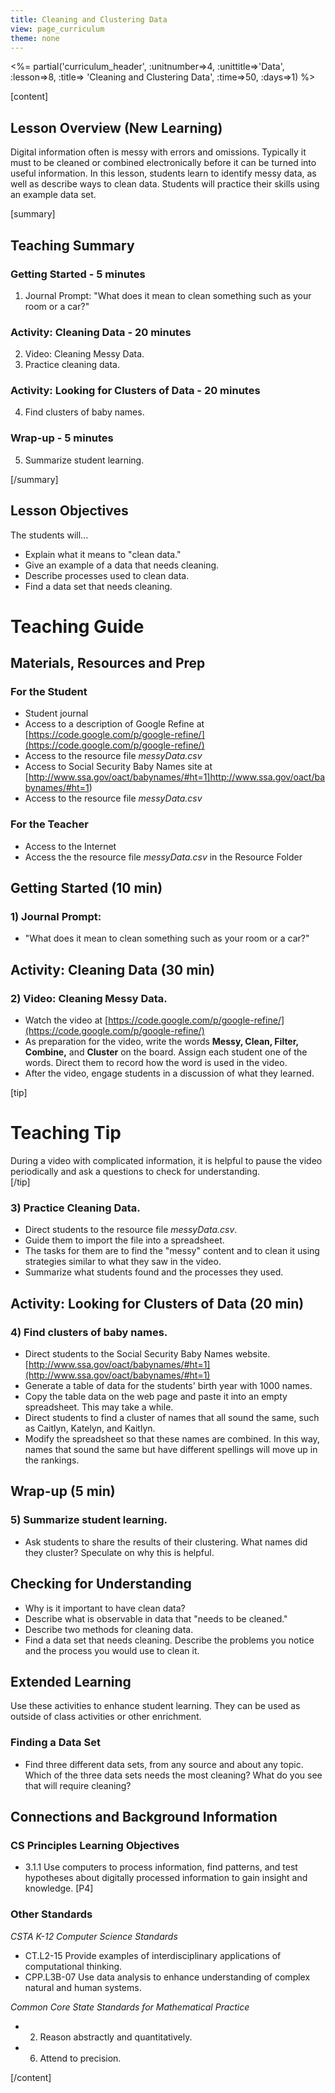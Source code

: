 ```yaml
---
title: Cleaning and Clustering Data
view: page_curriculum
theme: none
---
```


<%= partial('curriculum_header', :unitnumber=>4, :unittitle=>'Data', :lesson=>8, :title=> 'Cleaning and Clustering Data', :time=>50, :days=>1) %>

[content]

## Lesson Overview (New Learning)
Digital information often is messy with errors and omissions. Typically it must to be cleaned or combined electronically before it can be turned into useful information. In this lesson, students learn to identify messy data, as well as describe ways to clean data. Students will practice their skills using an example data set.  

[summary]

## Teaching Summary
### **Getting Started** - 5 minutes
1) Journal Prompt: "What does it mean to clean something such as your room or a car?"

### **Activity: Cleaning Data** - 20  minutes  
2) Video: Cleaning Messy Data.  
3) Practice cleaning data.

### **Activity: Looking for Clusters of Data** - 20  minutes  
4) Find clusters of baby names.

### **Wrap-up** - 5  minutes 
5) Summarize student learning.


[/summary]

## Lesson Objectives 
The students will...

- Explain what it means to "clean data."
- Give an example of a data that needs cleaning.
- Describe processes used to clean data.
- Find a data set that needs cleaning.

# Teaching Guide
## Materials, Resources and Prep
### For the Student
- Student journal
- Access to a description of Google Refine at [https://code.google.com/p/google-refine/](https://code.google.com/p/google-refine/)
- Access to the resource file *messyData.csv*
- Access to Social Security Baby Names site at [http://www.ssa.gov/oact/babynames/#ht=1]http://www.ssa.gov/oact/babynames/#ht=1)
- Access to the resource file *messyData.csv*

### For the Teacher
- Access to the Internet
- Access the the resource file *messyData.csv* in the Resource Folder


## Getting Started (10 min)
### 1) Journal Prompt:  
- "What does it mean to clean something such as your room or a car?"

## Activity: Cleaning Data (30 min)
### 2) Video: Cleaning Messy Data.
- Watch the video at [https://code.google.com/p/google-refine/](https://code.google.com/p/google-refine/)
- As preparation for the video, write the words **Messy, Clean, Filter, Combine,** and **Cluster** on the board. Assign each student one of the words. Direct them to record how the word is used in the video.
- After the video, engage students in a discussion of what they learned.

[tip]

# Teaching Tip  
During a video with complicated information, it is helpful to pause the video periodically and ask a questions to check for understanding.  
[/tip]


### 3) Practice Cleaning Data.

- Direct students to the resource file *messyData.csv*.
- Guide them to import the file into a spreadsheet.
- The tasks for them are to find the "messy" content and to clean it using strategies similar to what they saw in the video.
- Summarize what students found and the processes they used.

## Activity: Looking for Clusters of Data (20 min)
### 4) Find clusters of baby names.

- Direct students to the Social Security Baby Names website. [http://www.ssa.gov/oact/babynames/#ht=1](http://www.ssa.gov/oact/babynames/#ht=1)
- Generate a table of data for the students' birth year with 1000 names.
- Copy the table data on the web page and paste it into an empty spreadsheet.  This may take a while. 
- Direct students to find a cluster of names that all sound the same, such as Caitlyn, Katelyn, and Kaitlyn.
- Modify the spreadsheet so that these names are combined. In this way, names that sound the same but have different spellings will move up in the rankings.

## Wrap-up (5 min)
### 5) Summarize student learning.
- Ask students to share the results of their clustering. What names did they cluster? Speculate on why this is helpful.


## Checking for Understanding

- Why is it important to have clean data?
- Describe what is observable in data that "needs to be cleaned."
- Describe two methods for cleaning data.
- Find a data set that needs cleaning. Describe the problems you notice and the process you would use to clean it.


## Extended Learning 
Use these activities to enhance student learning. They can be used as outside of class activities or other enrichment.

### Finding a Data Set

- Find three different data sets, from any source and about any topic.  Which of the three data sets needs the most cleaning?  What do you see that will require cleaning? 


## Connections and Background Information
### CS Principles Learning Objectives

- 3.1.1 Use computers to process information, find patterns, and test hypotheses about digitally processed information to gain insight and knowledge. [P4]


### Other Standards

*CSTA K-12 Computer Science Standards*

- CT.L2-15 Provide examples of interdisciplinary applications of computational thinking. 
- CPP.L3B-07 Use data analysis to enhance understanding of complex natural and human systems. 
 

*Common Core State Standards for Mathematical Practice*

- 2. Reason abstractly and quantitatively. 
- 6. Attend to precision. 


[/content]
